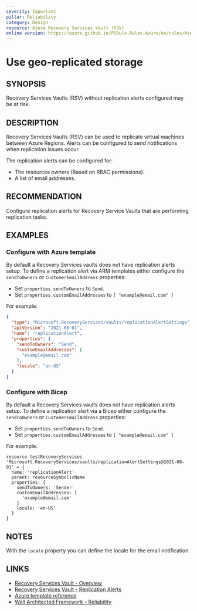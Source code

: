 ```yaml
---
severity: Important
pillar: Reliability
category: Design
resource: Azure Recovery Services Vault (RSV)
online version: https://azure.github.io/PSRule.Rules.Azure/en/rules/Azure.RSV.ReplicationAlert/
---
```


# Use geo-replicated storage

## SYNOPSIS

Recovery Services Vaults (RSV) without replication alerts configured may be at risk.

## DESCRIPTION

Recovery Services Vaults (RSV) can be used to replicate virtual machines between Azure Regions.
Alerts can be configured to send notifications when replication issues occur.

The replication alerts can be configured for:

- The resources owners (Based on RBAC permissions).
- A list of email addresses.

## RECOMMENDATION

Configure replication alerts for Recovery Service Vaults that are performing replication tasks.

## EXAMPLES

### Configure with Azure template

By default a Recovery Services vaults does not have replication alerts setup. To define a replication
alert via ARM templates either configure the `sendToOwners` or `CustomerEmailAddress` properties:

- Set `properties.sendToOwners` to `Send`.
- Set `properties.customEmailAddresses` to `[ "example@email.com" ]`

For example:

```json
{
  "type": "Microsoft.RecoveryServices/vaults/replicationAlertSettings",
  "apiVersion": "2021-08-01",
  "name": "replicationAlert",
  "properties": {
    "sendToOwners": "Send",
    "customEmailAddresses": [
      "example@email.com"
    ],
    "locale": "en-US"
  }
}
```

### Configure with Bicep

By default a Recovery Services vaults does not have replication alerts setup. To define a replication
alert via a Bicep either configure the `sendToOwners` or `CustomerEmailAddress` properties:

- Set `properties.sendToOwners` to `Send`.
- Set `properties.customEmailAddresses` to `[ "example@email.com" ]`

For example:

```bicep
resource testRecoveryServices 'Microsoft.RecoveryServices/vaults/replicationAlertSettings@2021-08-01' = {
  name: 'replicationAlert'
  parent: resourceSymbolicName
  properties: {
    sendToOwners: 'Sender'
    customEmailAddresses: [
      'example@email.com'
    ]
    locale: 'en-US'
  }
}
```

## NOTES

With the `locale` property you can define the locale for the email notification.

## LINKS

- [Recovery Services Vault - Overview](https://docs.microsoft.com/azure/backup/backup-azure-recovery-services-vault-overview#storage-settings-in-the-recovery-services-vault)
- [Recovery Services Vault - Replication Alerts](https://docs.microsoft.com/azure/backup/backup-azure-manage-windows-server#configuring-notifications-for-alerts)
- [Azure template reference](https://docs.microsoft.com/azure/templates/microsoft.recoveryservices/vaults/replicationalertsettings?tabs=bicep)
- [Well Architected Framework - Reliability](https://learn.microsoft.com/azure/architecture/framework/resiliency/design-resiliency)
